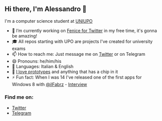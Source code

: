 ## Hi there, I'm Alessandro 👋

I'm a computer science student at [UNIUPO](https://www.disit.uniupo.it/)

- 🔭 I’m currently working on [Fenice for Twitter](https://twitter.com/FeniceWindows) in my free time, it's gonna be amazing!
- 🎓 All repos starting with UPO are projects I've created for university exams
- 📫 How to reach me: Just message me on [Twitter](https://twitter.com/intent/tweet?text=@ilGianfri) or on Telegram
- 😄 Pronouns: he/him/his
- 💬 Languages: Italian & English
- 📱 [I love prototypes](https://protobetatest.com/) and anything that has a chip in it
- ⚡ Fun fact: When I was 14 I've released one of the first apps for Windows 8 with [@ilFabrz](https://github.com/ilfabrz) - [Interview](https://www.punto-informatico.it/il-sogno-di-microsoft-per-i-giovani/)

### Find me on: 
- [Twitter](https://twitter.com/ilGianfri)
- [Telegram](https://telegram.me/ilgianfri)

<!-- why are you checking the source of my readme, go away -->
